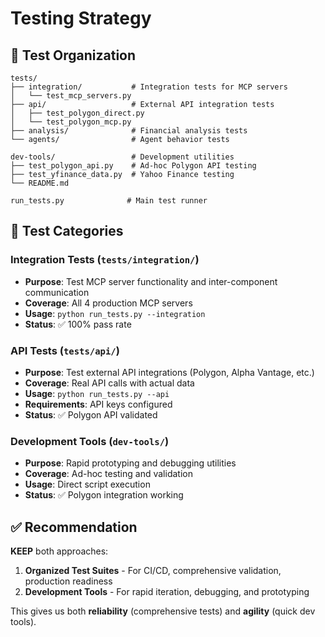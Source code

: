 # Testing Strategy

## 📁 Test Organization

```
tests/
├── integration/           # Integration tests for MCP servers
│   └── test_mcp_servers.py
├── api/                   # External API integration tests
│   ├── test_polygon_direct.py
│   └── test_polygon_mcp.py
├── analysis/              # Financial analysis tests
└── agents/                # Agent behavior tests

dev-tools/                 # Development utilities
├── test_polygon_api.py    # Ad-hoc Polygon API testing
├── test_yfinance_data.py  # Yahoo Finance testing
└── README.md

run_tests.py              # Main test runner
```

## 🎯 Test Categories

### Integration Tests (`tests/integration/`)
- **Purpose**: Test MCP server functionality and inter-component communication
- **Coverage**: All 4 production MCP servers
- **Usage**: `python run_tests.py --integration`
- **Status**: ✅ 100% pass rate

### API Tests (`tests/api/`)
- **Purpose**: Test external API integrations (Polygon, Alpha Vantage, etc.)
- **Coverage**: Real API calls with actual data
- **Usage**: `python run_tests.py --api`
- **Requirements**: API keys configured
- **Status**: ✅ Polygon API validated

### Development Tools (`dev-tools/`)
- **Purpose**: Rapid prototyping and debugging utilities
- **Coverage**: Ad-hoc testing and validation
- **Usage**: Direct script execution
- **Status**: ✅ Polygon integration working

## ✅ Recommendation

**KEEP** both approaches:

1. **Organized Test Suites** - For CI/CD, comprehensive validation, production readiness
2. **Development Tools** - For rapid iteration, debugging, and prototyping

This gives us both **reliability** (comprehensive tests) and **agility** (quick dev tools).
